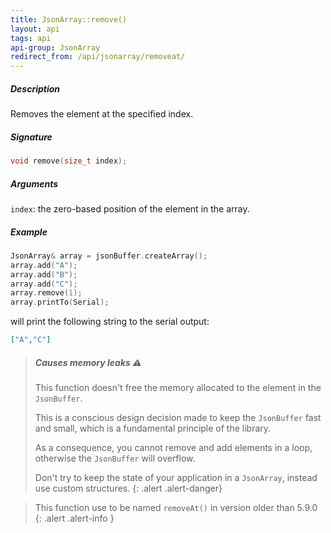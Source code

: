 ```yaml
---
title: JsonArray::remove()
layout: api
tags: api
api-group: JsonArray
redirect_from: /api/jsonarray/removeat/
---
```


##### Description

Removes the element at the specified index.

##### Signature

```c++
void remove(size_t index);
```

##### Arguments

`index`: the zero-based position of the element in the array.

##### Example

```c++
JsonArray& array = jsonBuffer.createArray();
array.add("A");
array.add("B");
array.add("C");
array.remove(1);
array.printTo(Serial);
```

will print the following string to the serial output:

```json
["A","C"]
```

> ##### Causes memory leaks :warning:
>
> This function doesn't free the memory allocated to the element in the `JsonBuffer`.
>
> This is a conscious design decision made to keep the `JsonBuffer` fast and small, which is a fundamental principle of the library.
>
> As a consequence, you cannot remove and add elements in a loop, otherwise the `JsonBuffer` will overflow.
>
> Don't try to keep the state of your application in a `JsonArray`, instead use custom structures.
{: .alert .alert-danger}

>This function use to be named `removeAt()` in version older than 5.9.0
>{: .alert .alert-info }
